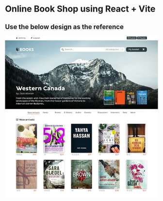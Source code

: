 # Online Book Shop using React + Vite

## Use the below design as the reference

![Reference Design](public/Design.jpg)
